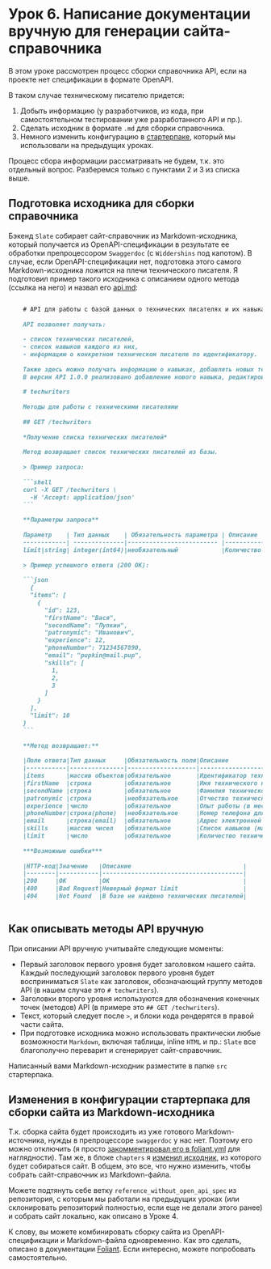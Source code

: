 # Урок 6. Написание документации вручную для генерации сайта-справочника

В этом уроке рассмотрен процесс сборки справочника API, если на проекте нет спецификации в формате  OpenAPI.

В таком случае техническому писателю придется:

1.  Добыть информацию (у разработчиков, из кода, при самостоятельном тестировании уже разработанного API и пр.).
2.  Сделать исходник в формате `.md` для сборки справочника.
3.  Немного изменить конфигурацию в [стартерпаке](https://gitlab.com/denmaloyreb/foliant_slate_starterpack), который мы использовали на предыдущих уроках.

Процесс сбора информации рассматривать не будем, т.к. это отдельный вопрос. Разберемся только с пунктами 2 и 3 из списка выше.

## Подготовка исходника для сборки справочника

Бэкенд `Slate` собирает сайт-справочник из Markdown-исходника, который получается из OpenAPI-спецификации в результате ее обработки препроцессором `Swaggerdoc` (с `Widdershins` под капотом). В случае, если OpenAPI-спецификации нет, подготовка этого самого Markdown-исходника ложится на плечи технического писателя.
Я подготовил пример такого исходника с описанием одного метода (ссылка на него) и назвал его [api.md](https://gitlab.com/denmaloyreb/api-docs-foliant-slate-starterpack/-/blob/reference_without_open_api_spec/src/api.md?ref_type=heads&plain=1):

```markdown

    # API для работы с базой данных о технических писателях и их навыками
    
    API позволяет получать:
    
    - список технических писателей,
    - список навыков каждого из них,
    - информацию о конкретном техническом писателе по идентификатору.
    
    Также здесь можно получать информацию о навыках, добавлять новых технических писателей, редактировать сведения об     имеющихся в базе техписах.
    В версии API 1.0.0 реализовано добавление нового навыка, редактирование навыка, удаление навыка.
    
    # techwriters
    
    Методы для работы с техническими писателями
    
    ## GET /techwriters
    
    *Получение списка технических писателей*
    
    Метод возвращает список технических писателей из базы.
    
    > Пример запроса:
    
    ```shell
    curl -X GET /techwriters \
      -H 'Accept: application/json'
    ```
    
    **Параметры запроса**
    
    Параметр    | Тип данных    | Обязательность параметра | Описание                                                 |
    ------------| --------------|------------------------- |----------------------------------------------------------|
    limit|string| integer(int64)|необязательный            |Количество технических писателей в выдаче (для пагинации)|
    
    > Пример успешного ответа (200 OK):
    
    ```json
      {
      "items": [
        {
          "id": 123,
          "firstName": "Вася",
          "secondName": "Пупкин",
          "patronymic": "Иванович",
          "experience": 12,
          "phoneNumber": 71234567890,
          "email": "pupkin@mail.pup",
          "skills": [
            1,
            2,
            3
          ]
        }
      ],
      "limit": 10
    }
    ```
    
    **Метод возвращает:**
    
    |Поле ответа|Тип данных     |Обязательность поля|Описание                                       |
    |-----------|---------------|-------------------|-----------------------------------------------|
    |items      |массив объектов|обязательное       |Идентификатор технического писателя            |
    |firstName  |строка         |обязательное       |Имя технического писателя                      |
    |secondName |строка         |обязательное       |Фамилия технического писателя                  |
    |patronymic |строка         |необязательное     |Отчество технического писателя                 |
    |experience |число          |обязательное       |Опыт работы (в месяцах)                        |
    |phoneNumber|строка(phone)  |необязательное     |Номер телефона для связи                       |
    |email      |строка(email)  |обязательное       |Адрес электронной почты технического писателя  |
    |skills     |массив чисел   |обязательное       |Список навыков (массив идентификаторов навыков)|
    |limit      |число          |обязательное       |Количество технических писателей в выдаче      |
    
    ***Возможные ошибки***
    
    |HTTP-код|Значение   |Описание                               |
    |--------|-----------|---------------------------------------|
    |200     |OK         |ОК                                     |
    |400     |Bad Request|Неверный формат limit                  |
    |404     |Not Found  |В базе не найдено технических писателей|
    

```

## Как описывать методы API вручную

При описании API вручную учитывайте следующие моменты:

- Первый заголовок первого уровня будет заголовком нашего сайта. Каждый последующий заголовок первого уровня будет восприниматься `Slate` как заголовок, обозначающий группу методов API (в нашем случае это `# techwriters`).
- Заголовки второго уровня используются для обозначения конечных точек (методов) API (в примере это `## GET /techwriters`).
- Текст, который следует после `>`, и блоки кода рендерятся в правой части сайта.
- При подготовке исходника можно использовать практически любые возможности `Markdown`, включая таблицы, inline `HTML` и пр.: `Slate` все благополучно переварит и сгенерирует сайт-справочник.

Написанный вами Markdown-исходник разместите в папке `src` стартерпака.

## Изменения в конфигурации стартерпака для сборки сайта из Markdown-исходника

Т.к. сборка сайта будет происходить из уже готового Markdown-источника, нужды в препроцессоре `swaggerdoc` у нас нет. Поэтому его можно отключить (я просто [закомментировал его в foliant.yml](https://gitlab.com/denmaloyreb/api-docs-foliant-slate-starterpack/-/blob/reference_without_open_api_spec/foliant.yml?ref_type=heads#L8) для наглядности). Там же, в блоке `chapters` я [изменил исходник](https://gitlab.com/denmaloyreb/api-docs-foliant-slate-starterpack/-/blob/reference_without_open_api_spec/foliant.yml?ref_type=heads#L3), из которого будет собираться сайт.
В общем, это все, что нужно изменить, чтобы собрать сайт-справочник из Markdown-файла.

Можете подтянуть себе ветку `reference_without_open_api_spec` из репозитория, с которым мы работали на предыдущих уроках (или склонировать репозиторий полностью, если еще не делали этого ранее) и собрать сайт локально, как описано в Уроке 4.

К слову, вы можете комбинировать сборку сайта из OpenAPI-спецификации и Markdown-файла одновременно. Как это сделать, описано в документации [Foliant](https://foliant-docs.github.io/docs/). Если интересно, можете попробовать самостоятельно.
